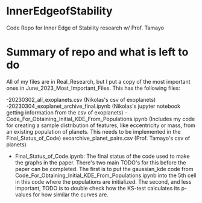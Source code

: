 # InnerEdgeofStability
Code Repo for Inner Edge of Stability research w/ Prof. Tamayo


# Summary of repo and what is left to do

All of my files are in Real_Research, but I put a copy of the most important ones in June_2023_Most_Important_Files. This has the following files: 

-20230302_all_exoplanets.csv (Nikolas's csv of exoplanets)
-20230304_exoplanet_archive_final.ipynb (Nikolas's jupyter notebook getting information from the csv of exoplanets)
-Code_For_Obtaining_Initial_KDE_From_Populations.ipynb (Includes my code for creating a sample distribution of features, like eccentricity or mass, from an existing population of planets. This needs to be implemented in the Final_Status_of_Code)
exoarchive_planet_pairs.csv (Prof. Tamayo's csv of planets)
- Final_Status_of_Code.ipynb:
        The final status of the code used to make the graphs in the paper. There's two main TODO's for this before the paper can be completed. The first is to put the gaussian_kde code from
        Code_For_Obtaining_Initial_KDE_From_Populations.ipynb into the 5th cell in this code where the populations are initialized. The second, and less important, TODO is to double check how the
        KS-test calculates its p-values for how similar the curves are. 
